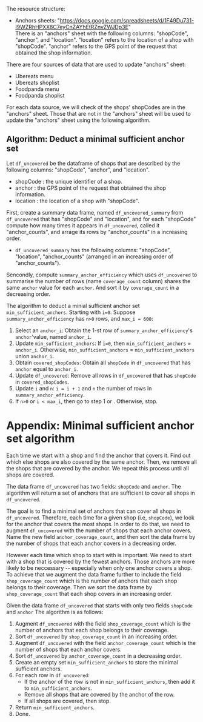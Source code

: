 The resource structure: 

  - Anchors sheets: "https://docs.google.com/spreadsheets/d/1F49Du731-I9WZRhHPXX8C7eyCnZAYhEtRZnvZWJDp3E"  
  There is an "anchors" sheet with the following columns:  "shopCode", "anchor", and "location".   "location" refers to the location of a shop with "shopCode". "anchor" refers to the GPS point of the request that obtained the shop information.  

There are four sources of data that are used to update "anchors" sheet:  

  - Ubereats menu  
  - Ubereats shoplist  
  - Foodpanda menu  
  - Foodpanda shoplist  

For each data source, we will check of the shops' shopCodes are in the "anchors" sheet. Those that are not in the "anchors" sheet will be used to update the "anchors" sheet using the following algorithm.

## Algorithm: Deduct a minimal sufficient anchor set

Let `df_uncovered` be the dataframe of shops that are described by the following columns: "shopCode", "anchor", and "location". 

  - shopCode <STRING>: the unique identifier of a shop.  
  - anchor <STRING>: the GPS point of the request that obtained the shop information.  
  - location <STRING>: the location of a shop with "shopCode".  

First, create a summary data frame, named `df_uncovered_summary` from `df_uncovered` that has "shopCode" and "location", and for each "shopCode" compute how many times it appears in `df_uncovered`, called it "anchor_counts", and arrage its rows by "anchor_counts" in a increasing order.

  - `df_uncovered_summary` has the following columns: "shopCode", "location", "anchor_counts" (arranged in an increasing order of "anchor_counts").
  
Sencondly, compute `summary_anchor_efficiency` which uses `df_uncovered` to summarise the number of rows (name `coverage_count` column) shares the same `anchor` value for each `anchor`. And sort it by `coverage_count` in a decreasing order. 

The algorithm to deduct a minial sufficient anchor set `min_sufficient_anchors`. Starting with `i=0`. Suppose `summary_anchor_efficiency` has `n>0` rows, and `max_i = 600`:

  1. Select an `anchor_i`: Obtain the 1-st row of `summary_anchor_efficiency`'s `anchor`'value, named `anchor_i`.
  2. Update `min_sufficient_anchors`: If `i=0`, then `min_sufficient_anchors` = `anchor_i`. Otherwise, `min_sufficient_anchors` = `min_sufficient_anchors` union `anchor_i`.
  3. Obtain `covered_shopCodes`: Obtain all `shopCode` in `df_uncovered` that has `anchor` equal to `anchor_i`.
  4. Update `df_uncovered`: Remove all rows in `df_uncovered` that has `shopCode` in `covered_shopCodes`.  
  5. Update `i` and `n`: `i = i + 1` and `n` the number of rows in `summary_anchor_efficiency`.
  6. If `n>0` or `i < max_i`, then go to step 1 or . Otherwise, stop.


# Appendix: Minimal sufficient anchor set algorithm

Each time we start with a shop and find the anchor that covers it. Find out which else shops are also covered by the same anchor. Then, we remove all the shops that are covered by the anchor. We repeat this process until all shops are covered.

The data frame `df_uncovered` has two fields: `shopCode` and `anchor`. The algorithm will return a set of anchors that are sufficient to cover all shops in `df_uncovered`. 

The goal is to find a minimal set of anchors that can cover all shops in `df_uncovered`. Therefore, each time for a given shop (i.e, `shopCode`), we look for the anchor that covers the most shops. In order to do that, we need to augment `df_uncovered` with the number of shops that each anchor covers. Name the new field `anchor_coverage_count`, and then sort the data frame by the number of shops that each anchor covers in a decreasing order.  

However each time which shop to start with is important. We need to start with a shop that is covered by the fewest anchors. Those anchors are more likely to be neccessary -- especially when only one anchor covers a shop. To achieve that we augment the data frame further to include the field `shop_coverage_count` which is the number of anchors that each shop belongs to their coverage. Then we sort the data frame by `shop_coverage_count` that each shop covers in an increasing order.

Given the data frame `df_uncovered` that starts with only two fields `shopCode` and `anchor` The algorithm is as follows:  

1. Augment `df_uncovered` with the field `shop_coverage_count` which is the number of anchors that each shop belongs to their coverage.  
2. Sort `df_uncovered` by `shop_coverage_count` in an increasing order.
3. Augment `df_uncovered` with the field `anchor_coverage_count` which is the number of shops that each anchor covers. 
4. Sort `df_uncovered` by `anchor_coverage_count` in a decreasing order.
5. Create an empty set `min_sufficient_anchors` to store the minimal sufficient anchors.
6. For each row in `df_uncovered`:
    - If the anchor of the row is not in `min_sufficient_anchors`, then add it to `min_sufficient_anchors`.
    - Remove all shops that are covered by the anchor of the row.  
    - If all shops are covered, then stop.  
7. Return `min_sufficient_anchors`.
8. Done.

